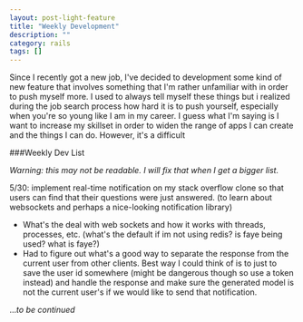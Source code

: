 ```yaml
---
layout: post-light-feature
title: "Weekly Development"
description: ""
category: rails
tags: []
---
```


Since I recently got a new job, I've decided to development some kind of new feature that involves something that I'm rather unfamiliar with in order to push myself more. I used to always tell myself these things but i realized during the job search process how hard it is to push yourself, especially when you're so young like I am in my career. I guess what I'm saying is I want to increase my skillset in order to widen the range of apps I can create and the things I can do. However, it's a difficult

###Weekly Dev List

*Warning: this may not be readable. I will fix that when I get a bigger list.*

5/30: implement real-time notification on my stack overflow clone so that users can find that their questions were just answered. (to learn about websockets and perhaps a nice-looking notification library)

- What's the deal with web sockets and how it works with threads, processes, etc. (what's the default if im not using redis? is faye being used? what is faye?)
- Had to figure out what's a good way to separate the response from the current user from other clients. Best way I could think of is to just to save the user id somewhere (might be dangerous though so use a token instead) and handle the response and make sure the generated model is not the current user's if we would like to send that notification.

...*to be continued*
